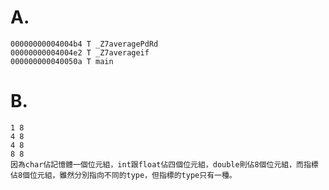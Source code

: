 # A.
    00000000004004b4 T _Z7averagePdRd
    00000000004004e2 T _Z7averageif
    000000000040050a T main
# B.
    1 8
    4 8
    4 8
    8 8
    因為char佔記憶體一個位元組，int跟float佔四個位元組，double則佔8個位元組，而指標佔8個位元組，雖然分別指向不同的type，但指標的type只有一種。
